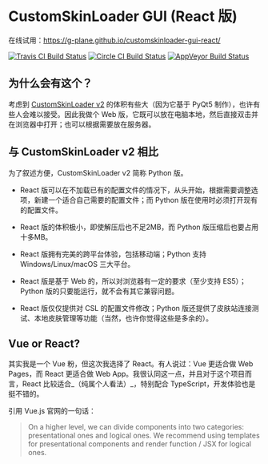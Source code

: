 # CustomSkinLoader GUI (React 版)

在线试用：https://g-plane.github.io/customskinloader-gui-react/

[![Travis CI Build Status](https://travis-ci.org/g-plane/customskinloader-gui-react.svg?branch=master)](https://travis-ci.org/g-plane/customskinloader-gui-react)
[![Circle CI Build Status](https://circleci.com/gh/g-plane/customskinloader-gui-react.svg?style=shield&circle-token=:circle-token)](https://circleci.com/gh/g-plane/customskinloader-gui-react/)
[![AppVeyor Build Status](https://ci.appveyor.com/api/projects/status/32r7s2skrgm9ubva?svg=true)](https://ci.appveyor.com/project/g-plane/customskinloader-gui-react)

## 为什么会有这个？

考虑到 [CustomSkinLoader v2](https://github.com/g-plane/CustomSkinLoader-GUI) 的体积有些大（因为它基于 PyQt5 制作），也许有些人会难以接受。因此我做个 Web 版，它既可以放在电脑本地，然后直接双击并在浏览器中打开；也可以根据需要放在服务器。

## 与 CustomSkinLoader v2 相比

为了叙述方便，CustomSkinLoader v2 简称 Python 版。

- React 版可以在不加载已有的配置文件的情况下，从头开始，根据需要调整选项，新建一个适合自己需要的配置文件；而 Python 版在使用时必须打开现有的配置文件。

- React 版的体积极小，即使解压后也不足2MB，而 Python 版压缩后也要占用十多MB。

- React 版拥有完美的跨平台体验，包括移动端；Python 支持 Windows/Linux/macOS 三大平台。

- React 版是基于 Web 的，所以对浏览器有一定的要求（至少支持 ES5）；Python 版的只要能运行，就不会有其它兼容问题。

- React 版仅仅提供对 CSL 的配置文件修改；Python 版还提供了皮肤站连接测试、本地皮肤管理等功能（当然，也许你觉得这些是多余的）。

## Vue or React?

其实我是一个 Vue 粉，但这次我选择了 React。有人说过：Vue 更适合做 Web Pages，而 React 更适合做 Web App。我很认同这一点，并且对于这个项目而言，React 比较适合_（纯属个人看法）_，特别配合 TypeScript，开发体验也是挺不错的。

引用 Vue.js 官网的一句话：

> On a higher level, we can divide components into two categories: presentational ones and logical ones. We recommend using templates for presentational components and render function / JSX for logical ones.
